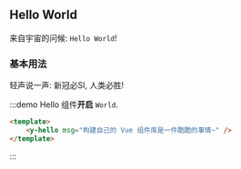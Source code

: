 ## Hello World

来自宇宙的问候: `Hello World`!

### 基本用法

轻声说一声: 新冠必SI, 人类必胜!

:::demo Hello 组件**开启** `World`.
```html
<template>
    <y-hello msg="构建自己的 Vue 组件库是一件酷酷的事情~" />
</template>
```
:::
